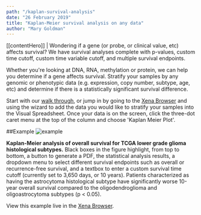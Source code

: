```yaml
---
path: "/kaplan-survival-analysis"
date: "26 February 2019"
title: "Kaplan-Meier survival analysis on any data"
author: "Mary Goldman"
---
```


[[contentHero]]
| Wondering if a gene (or probe, or clinical value, etc) affects survival? We have survival analyses complete with p-values, custom time cutoff, custom time variable cutoff, and multiple survival endpoints.

Whether you're looking at DNA, RNA, methylation or protein, we can help you determine if a gene affects survival. Stratify your samples by any genomic or phenotypic data (e.g. expression, copy number, subtype, age, etc) and determine if there is a statistically significant survival difference.

Start with our [walk through](https://ucsc-xena.gitbook.io/project/overview-of-features/kaplan-meier-plots), or jump in by going to the [Xena Browser](https://xenabrowser.net) and using the wizard to add the data you would like to stratify your samples into the Visual Spreadsheet. Once your data is on the screen, click the three-dot caret menu at the top of the column and choose 'Kaplan Meier Plot'.

##Example
![example](/images/kaplan-survival.png)

**Kaplan-Meier analysis of overall survival for TCGA lower grade glioma histological subtypes.** Black boxes in the figure highlight, from top to bottom, a button to generate a PDF, the statistical analysis results, a dropdown menu to select different survival endpoints such as overall or recurrence-free survival, and a textbox to enter a custom survival time cutoff (currently set to 3,650 days, or 10 years). Patients characterized as having the astrocytoma histological subtype have significantly worse 10-year overall survival compared to the oligodendroglioma and oligoastrocytoma subtypes (p < 0.05).

View this example live in the [Xena Browser](https://xenabrowser.net/heatmap/?bookmark=2f9d783982879594dd0f52564058372d).
